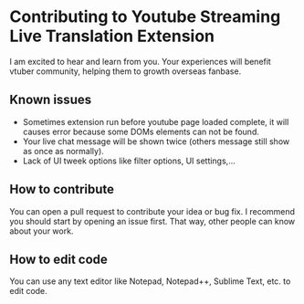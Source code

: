 # Contributing to Youtube Streaming Live Translation Extension

I am excited to hear and learn from you. Your experiences will benefit vtuber community, helping them to growth overseas fanbase.

## Known issues
* Sometimes extension run before youtube page loaded complete, it will causes error because some DOMs elements can not be found.
* Your live chat message will be shown twice (others message still show as once as normally).
* Lack of UI tweek options like filter options, UI settings,...

## How to contribute
You can open a pull request to contribute your idea or bug fix. I recommend you should start by opening an issue first. That way, other people can know about your work.

## How to edit code
You can use any text editor like Notepad, Notepad++, Sublime Text, etc. to edit code.
